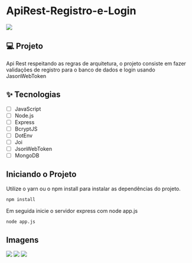 # ApiRest-Registro-e-Login

![](https://github.com/Daniels7k/Assets/blob/main/assets/API%20REST%20Banner.png)



## 💻 Projeto
Api Rest respeitando as regras de arquitetura, o projeto consiste em fazer validações de registro para o banco de dados e login usando JasonWebToken

## ✨ Tecnologias
-   [ ] JavaScript
-   [ ] Node.js
-   [ ] Express
-   [ ] BcryptJS
-   [ ] DotEnv
-   [ ] Joi
-   [ ] JsonWebToken
-   [ ] MongoDB

## Iniciando o Projeto
Utilize o yarn ou o npm install para instalar as dependências do projeto.
```cl
npm install
```
Em seguida inicie o servidor express com node app.js
```cl
node app.js
```
## Imagens
![](https://github.com/Daniels7k/Assets/blob/main/assets/Rotas%20API%20REST.png)
![](https://github.com/Daniels7k/Assets/blob/main/assets/Controlador%20Registro.png)
![](https://github.com/Daniels7k/Assets/blob/main/assets/Controlador%20Login.png)

